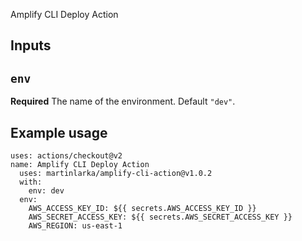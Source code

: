 Amplify CLI Deploy Action

## Inputs

## `env`

**Required** The name of the environment. Default `"dev"`.

## Example usage

```
uses: actions/checkout@v2
name: Amplify CLI Deploy Action
  uses: martinlarka/amplify-cli-action@v1.0.2
  with:
    env: dev
  env:
    AWS_ACCESS_KEY_ID: ${{ secrets.AWS_ACCESS_KEY_ID }}
    AWS_SECRET_ACCESS_KEY: ${{ secrets.AWS_SECRET_ACCESS_KEY }}
    AWS_REGION: us-east-1
```
